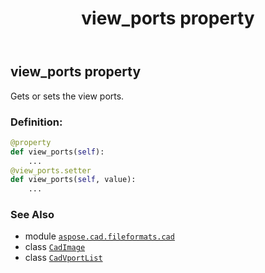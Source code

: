 ﻿---
title: view_ports property
second_title: Aspose.CAD for Python via .NET API References
description: 
type: docs
weight: 490
url: /python-net/aspose.cad.fileformats.cad/cadimage/view_ports/
is_root: false
---

## view_ports property


Gets or sets the view ports.
### Definition:
```python
@property
def view_ports(self):
    ...
@view_ports.setter
def view_ports(self, value):
    ...
```

### See Also
* module [`aspose.cad.fileformats.cad`](../../)
* class [`CadImage`](/cad/python-net/aspose.cad.fileformats.cad/cadimage)
* class [`CadVportList`](/cad/python-net/aspose.cad.fileformats.cad/cadvportlist)
